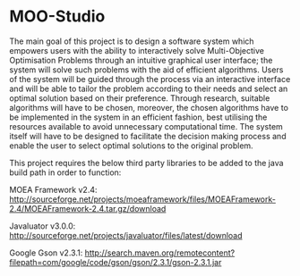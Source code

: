 # MOO-Studio
The main goal of this project is to design a software system which empowers users with the ability to interactively solve Multi-Objective Optimisation Problems through an intuitive graphical user interface; the system will solve such problems with the aid of efficient algorithms. Users of the system will be guided through the process via an interactive interface and will be able to tailor the problem according to their needs and select an optimal solution based on their preference.
Through research, suitable algorithms will have to be chosen, moreover, the chosen algorithms have to be implemented in the system in an efficient fashion, best utilising the resources available to avoid unnecessary computational time. The system itself will have to be designed to facilitate the decision making process and enable the user to select optimal solutions to the original problem.

This project requires the below third party libraries to be added to the java build path in order to function:

MOEA Framework v2.4: http://sourceforge.net/projects/moeaframework/files/MOEAFramework-2.4/MOEAFramework-2.4.tar.gz/download

Javaluator v3.0.0:
http://sourceforge.net/projects/javaluator/files/latest/download

Google Gson v2.3.1:
http://search.maven.org/remotecontent?filepath=com/google/code/gson/gson/2.3.1/gson-2.3.1.jar

